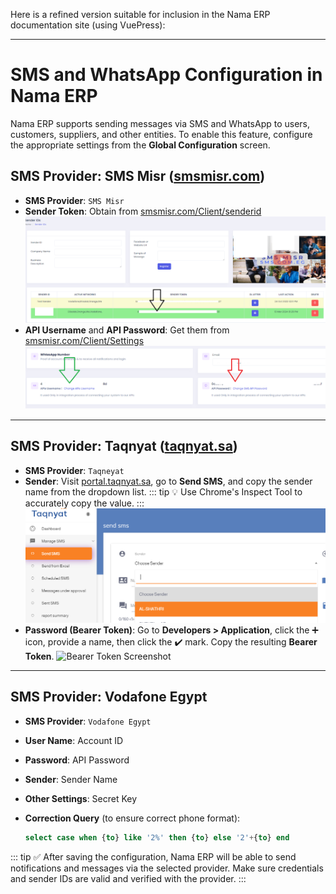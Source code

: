 Here is a refined version suitable for inclusion in the Nama ERP documentation site (using VuePress):

---

# SMS and WhatsApp Configuration in Nama ERP

Nama ERP supports sending messages via SMS and WhatsApp to users, customers, suppliers, and other entities.
To enable this feature, configure the appropriate settings from the **Global Configuration** screen.

## SMS Provider: SMS Misr ([smsmisr.com](https://smsmisr.com/))

* **SMS Provider**: `SMS Misr`
* **Sender Token**: Obtain from [smsmisr.com/Client/senderid](https://smsmisr.com/Client/senderid)
  ![Sender Token Page](images/sms-misr-token.png)
* **API Username** and **API Password**: Get them from [smsmisr.com/Client/Settings](https://smsmisr.com/Client/Settings)
  ![API Credentials Page](images/sms-misr-api-key.png)

---

## SMS Provider: Taqnyat ([taqnyat.sa](https://portal.taqnyat.sa))

* **SMS Provider**: `Taqneyat`
* **Sender**:
  Visit [portal.taqnyat.sa](https://portal.taqnyat.sa), go to **Send SMS**, and copy the sender name from the dropdown list.
::: tip
💡 Use Chrome's Inspect Tool to accurately copy the value.
:::
  ![Sender Field Screenshot](images/taqneyat-sender.png)
* **Password (Bearer Token)**:
  Go to **Developers > Application**, click the ➕ icon, provide a name, then click the ✔️ mark. Copy the resulting **Bearer Token**.
  ![Bearer Token Screenshot](images/taqneyat-bearer-token.png)

---

## SMS Provider: Vodafone Egypt

* **SMS Provider**: `Vodafone Egypt`
* **User Name**: Account ID
* **Password**: API Password
* **Sender**: Sender Name
* **Other Settings**: Secret Key
* **Correction Query** (to ensure correct phone format):

  ```sql
  select case when {to} like '2%' then {to} else '2'+{to} end
  ```

::: tip
✅ After saving the configuration, Nama ERP will be able to send notifications and messages via the selected provider. Make sure credentials and sender IDs are valid and verified with the provider.
:::
